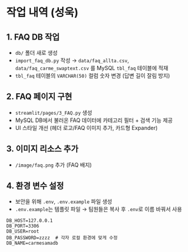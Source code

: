 # 작업 내역 (성욱)

## 1. FAQ DB 작업
- `db/` 폴더 새로 생성  
- `import_faq_db.py` 작성 → `data/faq_allta.csv`, `data/faq_carme_swaptext.csv` 를 MySQL `tbl_faq` 테이블에 적재  
- `tbl_faq` 테이블의 `VARCHAR(50)` 컬럼 숫자 변경 (답변 길이 잘림 방지)

## 2. FAQ 페이지 구현
- `streamlit/pages/3_FAQ.py` 생성  
- MySQL DB에서 불러온 FAQ 데이터에 카테고리 필터 + 검색 기능 제공  
- UI 스타일 개선 (헤더 로고/FAQ 이미지 추가, 카드형 Expander)

## 3. 이미지 리소스 추가
- `/image/faq.png` 추가 (FAQ 배지)

## 4. 환경 변수 설정
- 보안을 위해 `.env`, `.env.example` 파일 생성  
- `.env.example`는 템플릿 파일 → 팀원들은 복사 후 `.env`로 이름 바꿔서 사용  

```env
DB_HOST=127.0.0.1
DB_PORT=3306
DB_USER=root
DB_PASSWORD=zzzz  # 각자 로컬 환경에 맞게 수정
DB_NAME=carmesamadb